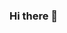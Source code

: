 ### Hi there 👋

<!--
**Samuel-Altis/Samuel-Altis** is a ✨ _special_ ✨ repository because its `README.md` (this file) appears on your GitHub profile.

- 🌱 I’m currently learning Networks by going to MCC Nebraska and pursuing a Cisco Network Associate Career Certificate; While also pursuing my degree in IT.
- As a hobby I am passionate about, in my spare time I am learning web developement. 
